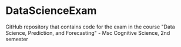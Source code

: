 # DataScienceExam
GitHub repository that contains code for the exam in the course "Data Science, Prediction, and Forecasting" - Msc Cognitive Science, 2nd semester
